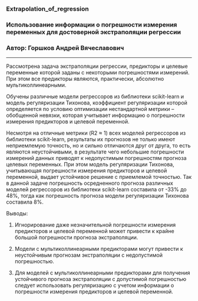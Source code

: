 ### Extrapolation_of_regression

### Использование информации о погрешности измерения переменных для достоверной экстраполяции регрессии
### Автор: Горшков Андрей Вячеславович
------------------------------------------

Рассмотрена задача экстраполяции регрессии, предикторы и целевые переменные которой заданы с некоторыми погрешностями измерений. При этом все предикторы являются, практически, абсолютно мультиколлинеарными.

Обучены различные модели регрессоров из библиотеки scikit-learn и модель регуляризации Тихонова, коэффициент регуляризации которой определяется по условию оптимизации нестандартной метрики – обобщенной невязки, которая учитывает информацию о погрешности измерения предикторов и целевой переменной.

Несмотря на отличные метрики (R2 ≈ 1) всех моделей регрессоров из библиотеки scikit-learn, результаты их прогнозов не только имеют неприемлемую точность, но и сильно отличаются друг от друга, то есть являются неустойчивыми, в результате чего небольшие погрешности измерений данных приводят к недопустимым погрешностям прогноза целевых переменных. При этом модель регуляризации Тихонова, учитывающая погрешности измерения предикторов и целевой переменной, выдает устойчивое решение с приемлемой точностью. Так в данной задаче погрешность осредненного прогноза различных моделей регрессоров из библиотеки scikit-learn составила от -33% до 48%, тогда как погрешность прогноза модели регуляризации Тихонова составила 8%.

Выводы:
1. Игнорирование даже незначительной погрешности измерения предикторов и целевой переменной может привести к крайне большой погрешности прогноза экстраполяции.

2. Модели с мультиколлинеарными предикторами могут привести к неустойчивым прогнозам экстраполяции с недопустимой погрешностью.

3. Для моделей с мультиколлинеарными предикторами для получения устойчивого прогноза экстраполяции с допустимой погрешностью следует использовать регуляризацию с учетом информации о погрешности измерения предикторов и целевой переменной.
